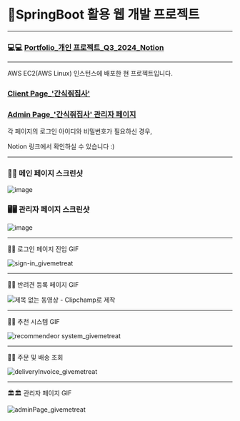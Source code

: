 # 🥝SpringBoot 활용 웹 개발 프로젝트
---
### 💻💻 [Portfolio_개인 프로젝트_Q3_2024_Notion](https://ethereal-guan-66b.notion.site/Portfolio_-_Q3_2024-241dd7802b7d470eb8e9d3a5e380eca5)
---
AWS EC2(AWS Linux) 인스턴스에 배포한 현 프로젝트입니다.

### [Client Page_'간식줘집사'](http://52.78.129.95/)

### [Admin Page_'간식줘집사' 관리자 페이지](http://52.78.129.95/admin/sign-in-view)

각 페이지의 로그인 아이디와 비밀번호가 필요하신 경우,

Notion 링크에서 확인하실 수 있습니다 :)

---

### 🐶🐶 메인 페이지 스크린샷
![image](https://github.com/user-attachments/assets/f89af297-d18a-4cd4-8204-0ddf4effa4eb)


### 🖥️🖥️ 관리자 페이지 스크린샷
![image](https://github.com/user-attachments/assets/619bf10d-fdf9-43c9-b261-304dd058e45c)

---

🛂🛂 로그인 페이지 진입 GIF

![sign-in_givemetreat](https://github.com/user-attachments/assets/6113fc8d-fc19-4eaf-864b-db47b616e33b)

---

🐶🐶 반려견 등록 페이지 GIF

![제목 없는 동영상 - Clipchamp로 제작](https://github.com/user-attachments/assets/01516b2c-de8d-4b17-984a-55fb2610a410)

---

🎁📌 추천 시스템 GIF

![recommendeor system_givemetreat](https://github.com/user-attachments/assets/e90b763d-2c7b-4d9b-823a-fe899dfd9efa)

---

🚛🚀 주문 및 배송 조회 

![deliveryInvoice_givemetreat](https://github.com/user-attachments/assets/5a157b3f-0b61-45a1-8af6-45d8496e90db)

---

🏛️🏛️ 관리자 페이지 GIF

![adminPage_givemetreat](https://github.com/user-attachments/assets/7fb8194b-3aef-42d5-8c61-095f771532d0)
